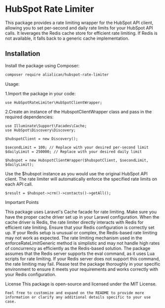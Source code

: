 # HubSpot Rate Limiter

This package provides a rate limiting wrapper for the HubSpot API client, allowing you to set per-second and daily rate limits for your HubSpot API calls. It leverages the Redis cache store for efficient rate limiting. If Redis is not available, it falls back to a generic cache implementation.

## Installation

Install the package using Composer:

```bash
composer require alialican/hubspot-rate-limiter
```

Usage:

1.Import the package in your code:

`use HubSpotRateLimiter\HubSpotClientWrapper;`

2.Create an instance of the HubspotClientWrapper class and pass in the required dependencies:
```
use Illuminate\Support\Facades\Cache;
use HubSpot\Discovery\Discovery;

$hubspotClient = new Discovery();

$secondLimit = 100; // Replace with your desired per-second limit
$dailyLimit = 250000; // Replace with your desired daily limit

$hubspot = new HubspotClientWrapper($hubspotClient, $secondLimit, $dailyLimit);
```

Use the $hubspot instance as you would use the original HubSpot API client. The rate limiter will automatically enforce the specified rate limits on each API call.

`$result = $hubspot->crm()->contacts()->getAll();`

Important Points

This package uses Laravel's Cache facade for rate limiting. Make sure you have the proper cache driver set up in your Laravel configuration.
When the cache driver is Redis, the rate limiter directly interacts with Redis for efficient rate limiting. Ensure that your Redis configuration is correctly set up.
If your Redis setup is unusual or complex, the Redis-based rate limiting may not work as expected.
The rate limiting mechanism used in the enforceRateLimitGeneric method is simplistic and may not handle high rates of concurrency as efficiently as the Redis-based solution.
The package assumes that the Redis server supports the eval command, as it uses Lua scripts for rate limiting. If your Redis server does not support this command, the rate limiting may fail.
Please test the package thoroughly in your specific environment to ensure it meets your requirements and works correctly with your Redis configuration.

License
This package is open-source and licensed under the MIT License.

`Feel free to customize and expand on the README to provide more information or clarify any additional details specific to your use case.`